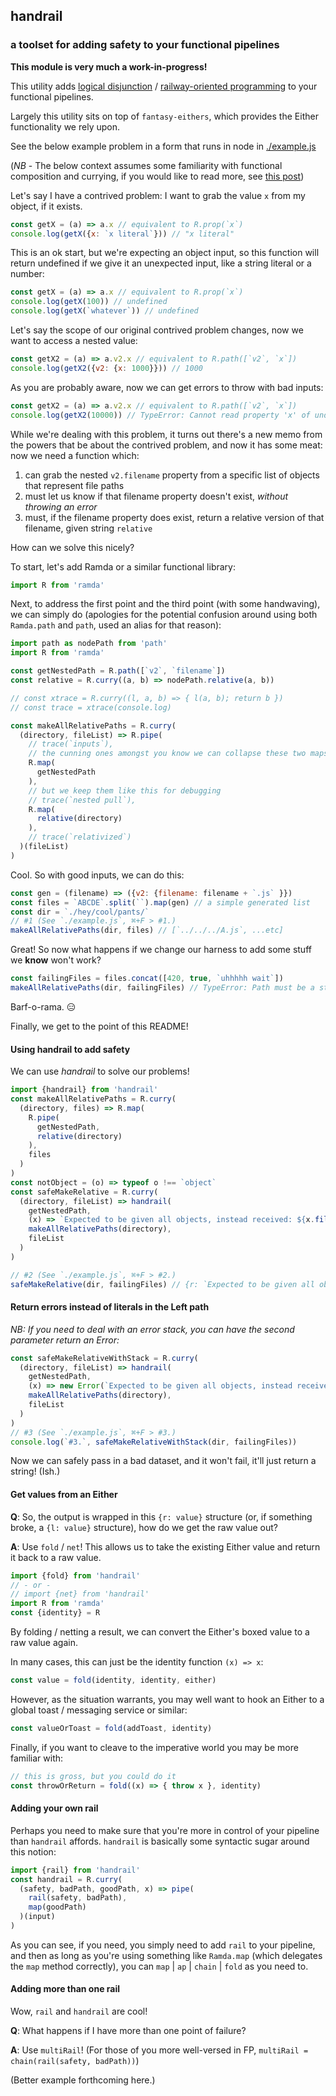 ## handrail
### a toolset for adding safety to your functional pipelines

**This module is very much a work-in-progress!**

This utility adds [logical disjunction](https://en.wikipedia.org/wiki/Logical_disjunction) / [railway-oriented programming](https://fsharpforfunandprofit.com/rop) to your functional pipelines.

Largely this utility sits on top of `fantasy-eithers`, which provides the Either functionality we rely upon.

See the below example problem in a form that runs in node in [./example.js](./example.js)

(_NB_ - The below context assumes some familiarity with functional composition and currying, if you would like to read more, see [this post](https://codepen.io/brekk/post/functional-workaholism))

Let's say I have a contrived problem: I want to grab the value `x` from my object, if it exists.

```js
const getX = (a) => a.x // equivalent to R.prop(`x`)
console.log(getX({x: `x literal`})) // "x literal"
```

This is an ok start, but we're expecting an object input, so this function will return undefined if we give it an unexpected input, like a string literal or a number:

```js
const getX = (a) => a.x // equivalent to R.prop(`x`)
console.log(getX(100)) // undefined
console.log(getX(`whatever`)) // undefined
```

Let's say the scope of our original contrived problem changes, now we want to access a nested value:

```js
const getX2 = (a) => a.v2.x // equivalent to R.path([`v2`, `x`])
console.log(getX2({v2: {x: 1000}})) // 1000
```

As you are probably aware, now we can get errors to throw with bad inputs:

```js
const getX2 = (a) => a.v2.x // equivalent to R.path([`v2`, `x`])
console.log(getX2(10000)) // TypeError: Cannot read property 'x' of undefined
```

While we're dealing with this problem, it turns out there's a new memo from the powers that be about the contrived problem, and now it has some meat: now we need a function which:

1. can grab the nested `v2.filename` property from a specific list of objects that represent file paths
2. must let us know if that filename property doesn't exist, _without throwing an error_
3. must, if the filename property does exist, return a relative version of that filename, given string `relative`

How can we solve this nicely?

To start, let's add Ramda or a similar functional library:

```js
import R from 'ramda'
```

Next, to address the first point and the third point (with some handwaving), we can simply do (apologies for the potential confusion around using both `Ramda.path` and `path`, used an alias for that reason):

```js
import path as nodePath from 'path'
import R from 'ramda'

const getNestedPath = R.path([`v2`, `filename`])
const relative = R.curry((a, b) => nodePath.relative(a, b))

// const xtrace = R.curry((l, a, b) => { l(a, b); return b })
// const trace = xtrace(console.log)

const makeAllRelativePaths = R.curry(
  (directory, fileList) => R.pipe(
    // trace(`inputs`),
    // the cunning ones amongst you know we can collapse these two maps,
    R.map(
      getNestedPath
    ),
    // but we keep them like this for debugging
    // trace(`nested pull`),
    R.map(
      relative(directory)
    ),
    // trace(`relativized`)
  )(fileList)
)
```

Cool. So with good inputs, we can do this:

```js
const gen = (filename) => ({v2: {filename: filename + `.js` }})
const files = `ABCDE`.split(``).map(gen) // a simple generated list
const dir = `./hey/cool/pants/`
// #1 (See `./example.js`, ⌘+F > #1.)
makeAllRelativePaths(dir, files) // [`../../../A.js`, ...etc]
```

Great! So now what happens if we change our harness to add some stuff we **know** won't work?

```js
const failingFiles = files.concat([420, true, `uhhhhh wait`])
makeAllRelativePaths(dir, failingFiles) // TypeError: Path must be a string. Received undefined
```

Barf-o-rama. 😑

Finally, we get to the point of this README!

#### Using handrail to add safety

We can use *handrail* to solve our problems!

```js
import {handrail} from 'handrail'
const makeAllRelativePaths = R.curry(
  (directory, files) => R.map(
    R.pipe(
      getNestedPath,
      relative(directory)
    ),
    files
  )
)
const notObject = (o) => typeof o !== `object`
const safeMakeRelative = R.curry(
  (directory, fileList) => handrail(
    getNestedPath,
    (x) => `Expected to be given all objects, instead received: ${x.filter(notObject).join(`, `)}`,
    makeAllRelativePaths(directory),
    fileList
  )
)

// #2 (See `./example.js`, ⌘+F > #2.)
safeMakeRelative(dir, failingFiles) // {r: `Expected to be given all objects, instead received: 420, true, 'uhhhhh wait'` }
```

#### Return errors instead of literals in the Left path

_NB: If you need to deal with an error stack, you can have the second parameter return an Error:_

```js
const safeMakeRelativeWithStack = R.curry(
  (directory, fileList) => handrail(
    getNestedPath,
    (x) => new Error(`Expected to be given all objects, instead received: ${x.filter(notObject.join(`, `))}`),
    makeAllRelativePaths(directory),
    fileList
  )
)
// #3 (See `./example.js`, ⌘+F > #3.)
console.log(`#3.`, safeMakeRelativeWithStack(dir, failingFiles))
```

Now we can safely pass in a bad dataset, and it won't fail, it'll just return a string! (Ish.)

#### Get values from an Either

**Q**: So, the output is wrapped in this `{r: value}` structure (or, if something broke, a `{l: value}` structure), how do we get the raw value out?

**A**: Use `fold` / `net`! This allows us to take the existing Either value and return it back to a raw value.

```js
import {fold} from 'handrail'
// - or -
// import {net} from 'handrail'
import R from 'ramda'
const {identity} = R
```

By folding / netting a result, we can convert the Either's boxed value to a raw value again.

In many cases, this can just be the identity function `(x) => x`:

```js
const value = fold(identity, identity, either)
```

However, as the situation warrants, you may well want to hook an Either to a global toast / messaging service or similar:

```js
const valueOrToast = fold(addToast, identity)
```

Finally, if you want to cleave to the imperative world you may be more familiar with:

```js
// this is gross, but you could do it
const throwOrReturn = fold((x) => { throw x }, identity)
```

#### Adding your own rail

Perhaps you need to make sure that you're more in control of your pipeline than `handrail` affords. `handrail` is basically some syntactic sugar around this notion:

```js
import {rail} from 'handrail'
const handrail = R.curry(
  (safety, badPath, goodPath, x) => pipe(
    rail(safety, badPath),
    map(goodPath)
  )(input)
)
```

As you can see, if you need, you simply need to add `rail` to your pipeline, and then as long as you're using something like `Ramda.map` (which delegates the `map` method correctly), you can `map` | `ap` | `chain` | `fold` as you need to.

#### Adding more than one rail

Wow, `rail` and `handrail` are cool!

**Q**: What happens if I have more than one point of failure?

**A**: Use `multiRail`! (For those of you more well-versed in FP, `multiRail = chain(rail(safety, badPath))`)

(Better example forthcoming here.)
